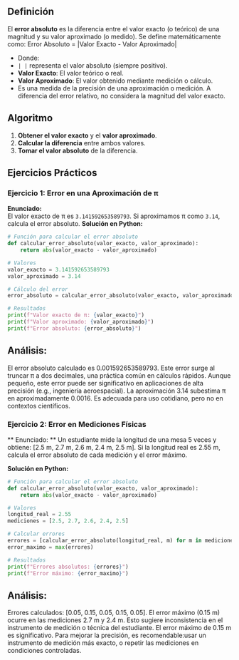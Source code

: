 ## Definición
El **error absoluto** es la diferencia entre el valor exacto (o teórico) de una magnitud y su valor aproximado (o medido). Se define matemáticamente como:
Error Absoluto = |Valor Exacto - Valor Aproximado|
- Donde:
- `| |` representa el valor absoluto (siempre positivo).
- **Valor Exacto**: El valor teórico o real.
- **Valor Aproximado**: El valor obtenido mediante medición o cálculo.
- Es una medida de la precisión de una aproximación o medición. A diferencia del error relativo, no considera la magnitud del valor exacto.
  
## Algoritmo 
1. **Obtener el valor exacto** y el **valor aproximado**.
2. **Calcular la diferencia** entre ambos valores.
3. **Tomar el valor absoluto** de la diferencia.
   
## Ejercicios Prácticos
### Ejercicio 1: Error en una Aproximación de π

**Enunciado:**  
El valor exacto de π es `3.141592653589793`. Si aproximamos π como `3.14`, calcula el error absoluto.
**Solución en Python:**
```python
# Función para calcular el error absoluto
def calcular_error_absoluto(valor_exacto, valor_aproximado):
    return abs(valor_exacto - valor_aproximado)

# Valores
valor_exacto = 3.141592653589793
valor_aproximado = 3.14

# Cálculo del error
error_absoluto = calcular_error_absoluto(valor_exacto, valor_aproximado)

# Resultados
print(f"Valor exacto de π: {valor_exacto}")
print(f"Valor aproximado: {valor_aproximado}")
print(f"Error absoluto: {error_absoluto}")
```
## Análisis:
El error absoluto calculado es 0.001592653589793.
Este error surge al truncar π a dos decimales, una práctica común en cálculos rápidos.
Aunque pequeño, este error puede ser significativo en aplicaciones de alta precisión (e.g., ingeniería aeroespacial).
La aproximación 3.14 subestima π en aproximadamente 0.0016. Es adecuada para uso cotidiano, pero no en contextos científicos.

### Ejercicio 2: Error en Mediciones Físicas
** Enunciado: **
Un estudiante mide la longitud de una mesa 5 veces y obtiene:
[2.5 m, 2.7 m, 2.6 m, 2.4 m, 2.5 m].
Si la longitud real es 2.55 m, calcula el error absoluto de cada medición y el error máximo.

**Solución en Python:**
```python
# Función para calcular el error absoluto
def calcular_error_absoluto(valor_exacto, valor_aproximado):
    return abs(valor_exacto - valor_aproximado)

# Valores
longitud_real = 2.55
mediciones = [2.5, 2.7, 2.6, 2.4, 2.5]

# Calcular errores
errores = [calcular_error_absoluto(longitud_real, m) for m in mediciones]
error_maximo = max(errores)

# Resultados
print(f"Errores absolutos: {errores}")
print(f"Error máximo: {error_maximo}")
```
## Análisis:
Errores calculados: [0.05, 0.15, 0.05, 0.15, 0.05].
El error máximo (0.15 m) ocurre en las mediciones 2.7 m y 2.4 m.
Esto sugiere inconsistencia en el instrumento de medición o técnica del estudiante.
El error máximo de 0.15 m es significativo. Para mejorar la precisión, es recomendable:usar un instrumento de medición más exacto, o repetir las mediciones en condiciones controladas.
